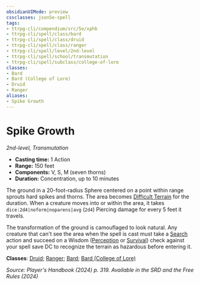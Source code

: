```yaml
---
obsidianUIMode: preview
cssclasses: json5e-spell
tags:
- ttrpg-cli/compendium/src/5e/xphb
- ttrpg-cli/spell/class/bard
- ttrpg-cli/spell/class/druid
- ttrpg-cli/spell/class/ranger
- ttrpg-cli/spell/level/2nd-level
- ttrpg-cli/spell/school/transmutation
- ttrpg-cli/spell/subclass/college-of-lore
classes:
- Bard
- Bard (College of Lore)
- Druid
- Ranger
aliases:
- Spike Growth
---
```

# Spike Growth
*2nd-level, Transmutation*  


- **Casting time:** 1 Action
- **Range:** 150 feet
- **Components:** V, S, M (seven thorns)
- **Duration:** Concentration, up to 10 minutes

The ground in a 20-foot-radius Sphere centered on a point within range sprouts hard spikes and thorns. The area becomes [Difficult Terrain](/3-Mechanics/CLI/variant-rules/difficult-terrain-xphb.md) for the duration. When a creature moves into or within the area, it takes `dice:2d4|noform|noparens|avg` (`2d4`) Piercing damage for every 5 feet it travels.

The transformation of the ground is camouflaged to look natural. Any creature that can't see the area when the spell is cast must take a [Search](/3-Mechanics/CLI/actions.md#Search) action and succeed on a Wisdom ([Perception](/3-Mechanics/CLI/skills.md#Perception) or [Survival](/3-Mechanics/CLI/skills.md#Survival)) check against your spell save DC to recognize the terrain as hazardous before entering it.

**Classes**: [Druid](/3-Mechanics/CLI/lists/list-spells-classes-druid.md); [Ranger](/3-Mechanics/CLI/lists/list-spells-classes-ranger.md); [Bard](/3-Mechanics/CLI/lists/list-spells-classes-bard.md); [Bard (College of Lore)](/3-Mechanics/CLI/lists/list-spells-classes-college-of-lore-xphb.md "subclass=XPHB;class=XPHB")

*Source: Player's Handbook (2024) p. 319. Available in the <span title='Systems Reference Document (5.2)'>SRD</span> and the Free Rules (2024)*